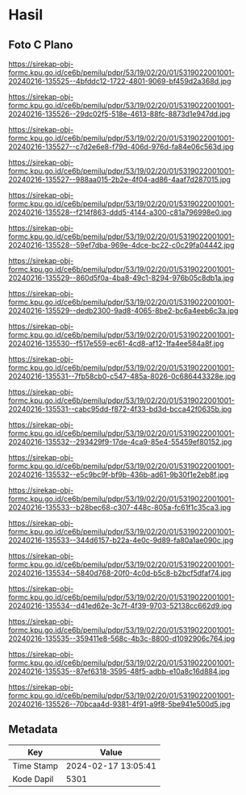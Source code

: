 # Hasil

## Foto C Plano

https://sirekap-obj-formc.kpu.go.id/ce6b/pemilu/pdpr/53/19/02/20/01/5319022001001-20240216-135525--4bfddc12-1722-4801-9069-bf459d2a368d.jpg

https://sirekap-obj-formc.kpu.go.id/ce6b/pemilu/pdpr/53/19/02/20/01/5319022001001-20240216-135526--29dc02f5-518e-4613-88fc-8873d1e947dd.jpg

https://sirekap-obj-formc.kpu.go.id/ce6b/pemilu/pdpr/53/19/02/20/01/5319022001001-20240216-135527--c7d2e6e8-f79d-406d-976d-fa84e06c563d.jpg

https://sirekap-obj-formc.kpu.go.id/ce6b/pemilu/pdpr/53/19/02/20/01/5319022001001-20240216-135527--988aa015-2b2e-4f04-ad86-4aaf7d287015.jpg

https://sirekap-obj-formc.kpu.go.id/ce6b/pemilu/pdpr/53/19/02/20/01/5319022001001-20240216-135528--f214f863-ddd5-4144-a300-c81a796998e0.jpg

https://sirekap-obj-formc.kpu.go.id/ce6b/pemilu/pdpr/53/19/02/20/01/5319022001001-20240216-135528--59ef7dba-969e-4dce-bc22-c0c29fa04442.jpg

https://sirekap-obj-formc.kpu.go.id/ce6b/pemilu/pdpr/53/19/02/20/01/5319022001001-20240216-135529--860d5f0a-4ba8-49c1-8294-976b05c8db1a.jpg

https://sirekap-obj-formc.kpu.go.id/ce6b/pemilu/pdpr/53/19/02/20/01/5319022001001-20240216-135529--dedb2300-9ad8-4065-8be2-bc6a4eeb6c3a.jpg

https://sirekap-obj-formc.kpu.go.id/ce6b/pemilu/pdpr/53/19/02/20/01/5319022001001-20240216-135530--f517e559-ec61-4cd8-af12-1fa4ee584a8f.jpg

https://sirekap-obj-formc.kpu.go.id/ce6b/pemilu/pdpr/53/19/02/20/01/5319022001001-20240216-135531--7fb58cb0-c547-485a-8026-0c686443328e.jpg

https://sirekap-obj-formc.kpu.go.id/ce6b/pemilu/pdpr/53/19/02/20/01/5319022001001-20240216-135531--cabc95dd-f872-4f33-bd3d-bcca42f0635b.jpg

https://sirekap-obj-formc.kpu.go.id/ce6b/pemilu/pdpr/53/19/02/20/01/5319022001001-20240216-135532--293429f9-17de-4ca9-85e4-55459ef80152.jpg

https://sirekap-obj-formc.kpu.go.id/ce6b/pemilu/pdpr/53/19/02/20/01/5319022001001-20240216-135532--e5c9bc9f-bf9b-436b-ad61-9b30f1e2eb8f.jpg

https://sirekap-obj-formc.kpu.go.id/ce6b/pemilu/pdpr/53/19/02/20/01/5319022001001-20240216-135533--b28bec68-c307-448c-805a-fc61f1c35ca3.jpg

https://sirekap-obj-formc.kpu.go.id/ce6b/pemilu/pdpr/53/19/02/20/01/5319022001001-20240216-135533--344d6157-b22a-4e0c-9d89-fa80a1ae090c.jpg

https://sirekap-obj-formc.kpu.go.id/ce6b/pemilu/pdpr/53/19/02/20/01/5319022001001-20240216-135534--5840d768-20f0-4c0d-b5c8-b2bcf5dfaf74.jpg

https://sirekap-obj-formc.kpu.go.id/ce6b/pemilu/pdpr/53/19/02/20/01/5319022001001-20240216-135534--d41ed62e-3c7f-4f39-9703-52138cc662d9.jpg

https://sirekap-obj-formc.kpu.go.id/ce6b/pemilu/pdpr/53/19/02/20/01/5319022001001-20240216-135535--359411e8-568c-4b3c-8800-d1092906c764.jpg

https://sirekap-obj-formc.kpu.go.id/ce6b/pemilu/pdpr/53/19/02/20/01/5319022001001-20240216-135535--87ef6318-3595-48f5-adbb-e10a8c16d884.jpg

https://sirekap-obj-formc.kpu.go.id/ce6b/pemilu/pdpr/53/19/02/20/01/5319022001001-20240216-135526--70bcaa4d-9381-4f91-a9f8-5be941e500d5.jpg


## Metadata

| Key        | Value               |
| ---------- | ------------------- |
| Time Stamp | 2024-02-17 13:05:41 |
| Kode Dapil | 5301                |



